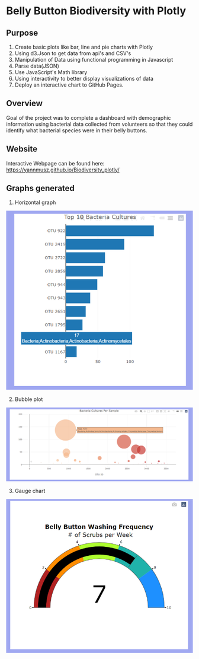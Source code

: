 # Belly Button Biodiversity with Plotly


## Purpose
1. Create basic plots like bar, line and pie charts with Plotly
2. Using d3.Json to get data from api's and CSV's
3. Manipulation of Data using functional programming in Javascript
4. Parse data(JSON)
6. Use JavaScript's Math library
7. Using interactivity to better display visualizations of data
9. Deploy an interactive chart to GitHub Pages.

## Overview 
Goal of the project was to complete a dashboard with demographic information using bacterial data collected from volunteers so that they could identify what bacterial species were in their belly buttons.

## Website
Interactive Webpage can be found here: 
https://yannmusz.github.io/Biodiversity_plotly/

## Graphs generated
1. Horizontal graph

![Pic 2](https://github.com/YannMusz/Biodiversity_plotly/blob/main/Images/bar_image.PNG)

2. Bubble plot 

![Pic 3](https://github.com/YannMusz/Biodiversity_plotly/blob/main/Images/bubble.PNG)

3. Gauge chart

![Pic 4](https://github.com/YannMusz/Biodiversity_plotly/blob/main/Images/gauge.PNG)


